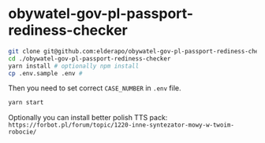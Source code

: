 # obywatel-gov-pl-passport-rediness-checker

```bash
git clone git@github.com:elderapo/obywatel-gov-pl-passport-rediness-checker.git
cd ./obywatel-gov-pl-passport-rediness-checker
yarn install # optionally npm install
cp .env.sample .env #
```

Then you need to set correct `CASE_NUMBER` in `.env` file.

```bash
yarn start
```

Optionally you can install better polish TTS pack:
`https://forbot.pl/forum/topic/1220-inne-syntezator-mowy-w-twoim-robocie/`
